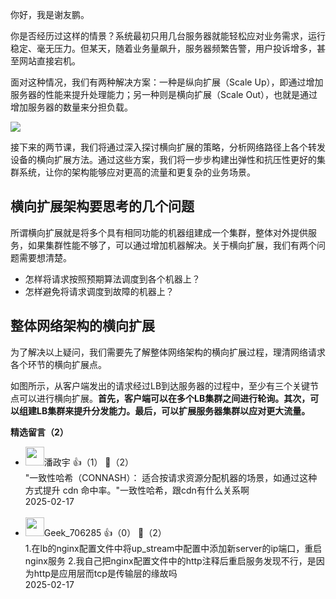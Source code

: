 你好，我是谢友鹏。

你是否经历过这样的情景？系统最初只用几台服务器就能轻松应对业务需求，运行稳定、毫无压力。但某天，随着业务量飙升，服务器频繁告警，用户投诉增多，甚至网站直接宕机。

面对这种情况，我们有两种解决方案：一种是纵向扩展（Scale Up），即通过增加服务器的性能来提升处理能力；另一种则是横向扩展（Scale Out），也就是通过增加服务器的数量来分担负载。

![](https://static001.geekbang.org/resource/image/32/24/326d44a408d89f8fa670ed1f3ba4fd24.jpg?wh=5157x2936)

接下来的两节课，我们将通过深入探讨横向扩展的策略，分析网络路径上各个转发设备的横向扩展方法。通过这些方案，我们将一步步构建出弹性和抗压性更好的集群系统，让你的架构能够应对更高的流量和更复杂的业务场景。

## 横向扩展架构要思考的几个问题

所谓横向扩展就是将多个具有相同功能的机器组建成一个集群，整体对外提供服务，如果集群性能不够了，可以通过增加机器解决。关于横向扩展，我们有两个问题需要想清楚。

- 怎样将请求按照预期算法调度到各个机器上？
- 怎样避免将请求调度到故障的机器上？

## 整体网络架构的横向扩展

为了解决以上疑问，我们需要先了解整体网络架构的横向扩展过程，理清网络请求各个环节的横向扩展点。

如图所示，从客户端发出的请求经过LB到达服务器的过程中，至少有三个关键节点可以进行横向扩展。**首先，客户端可以在多个LB集群之间进行轮询。其次，可以组建LB集群来提升分发能力。最后，可以扩展服务器集群以应对更大流量。**
<div><strong>精选留言（2）</strong></div><ul>
<li><img src="https://static001.geekbang.org/account/avatar/00/13/25/66/4835d92e.jpg" width="30px"><span>潘政宇</span> 👍（1） 💬（2）<div>&quot;一致性哈希（CONNASH）： 适合按请求资源分配机器的场景，如通过这种方式提升 cdn 命中率。&quot;一致性哈希，跟cdn有什么关系啊</div>2025-02-17</li><br/><li><img src="https://thirdwx.qlogo.cn/mmopen/vi_32/ibD5qS2OcJj7aWf4SVJFUVLicicDkSkmzTHRhTSd2cXKzYO1LRDwcoEOo7EjV8KFaSzmgqA1ZcXLWBUibHsKTovWHA/132" width="30px"><span>Geek_706285</span> 👍（0） 💬（2）<div>1.在lb的nginx配置文件中将up_stream中配置中添加新server的ip端口，重启nginx服务 2.我自己把nginx配置文件中的http注释后重启服务发现不行，是因为http是应用层而tcp是传输层的缘故吗</div>2025-02-17</li><br/>
</ul>